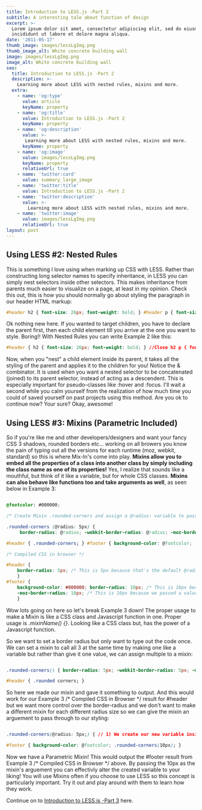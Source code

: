 ```yaml
---
title: Introduction to LESS.js -Part 2
subtitle: A interesting tale about function of design
excerpt: >-
  Lorem ipsum dolor sit amet, consectetur adipiscing elit, sed do eiusmod tempor
  incididunt ut labore et dolore magna aliqua.
date: '2011-05-17'
thumb_image: images/lessLgImg.png
thumb_image_alt: White concrete building wall
image: images/lessLgImg.png
image_alt: White concrete building wall
seo:
  title: Introduction to LESS.js -Part 2
  description: >-
    Learning more about LESS with nested rules, mixins and more.
  extra:
    - name: 'og:type'
      value: article
      keyName: property
    - name: 'og:title'
      value: Introduction to LESS.js -Part 2
      keyName: property
    - name: 'og:description'
      value: >-
       Learning more about LESS with nested rules, mixins and more.
      keyName: property
    - name: 'og:image'
      value: images/lessLgImg.png
      keyName: property
      relativeUrl: true
    - name: 'twitter:card'
      value: summary_large_image
    - name: 'twitter:title'
      value: Introduction to LESS.js -Part 2
    - name: 'twitter:description'
      value: >-
        Learning more about LESS with nested rules, mixins and more.
    - name: 'twitter:image'
      value: images/lessLgImg.png
      relativeUrl: true
layout: post
---
```


## Using LESS #2: Nested Rules

This is something I love using when marking up CSS with LESS. Rather than constructing long selector names to specify inheritance, in LESS you can simply nest selectors inside other selectors. This makes inheritance from parents much easier to visualize on a page, at least in my opinion. Check this out, this is how you should normally go about styling the paragraph in our header HTML markup:

```css
#header h2 { font-size: 26px; font-weight: bold; } #header p { font-size: 12px; color: #FFFFFF; } #header p a { text-decoration: none; } #header p a:hover { border-width: 1px; }
```

Ok nothing new here. If you wanted to target children, you have to declare the parent first, then each child element till you arrive at the one you want to style. Boring!! With Nested Rules you can write Example 2 like this:

```css
#header { h2 { font-size: 26px; font-weight: bold; } //Close h2 p { font-size: 12px; color: @color; a { text-decoration: none; &amp;:hover { border-width: 1px } //Close :hover } //Close a } //Close p } //Close  header
```

Now, when you "nest" a child element inside its parent, it takes all the styling of the parent and applies it to the children for you! Notice the & combinator. It is used when you want a nested selector to be concatenated (joined) to its parent selector, instead of acting as a descendent. This is especially important for pseudo-classes like :hover and :focus. I'll wait a second while you calm yourself from the realization of how much time you could of saved yourself on past projects using this method. Are you ok to continue now? Your sure? Okay, awesome!

## Using LESS #3: Mixins (Parametric Included)

So if you're like me and other developers/designers and want your fancy CSS 3 shadows, rounded borders etc... working on all browers you know the pain of typing out all the versions for each runtime (moz, webkit, standard) so this is where Mix-In's come into play. **Mixins allow you to embed all the properties of a class into another class by simply including the class name as one of its properties!** Yes, I realize that sounds like a mouthful, but think of it like a variable, but for whole CSS classes. **Mixins can also behave like functions too and take arguments as well**, as seen below in Example 3:

```css // LESS

@footcolor: #000000;

/* Create Mixin .rounded-corners and assign a @radius: variable to pass through */

.rounded-corners (@radius: 5px) {
     border-radius: @radius; -webkit-border-radius: @radius; -moz-border-radius: @radius; }

#header { .rounded-corners; } #footer { background-color: @footcolor; .rounded-corners(10px); }

/* Compiled CSS in browser */

#header { 
    border-radius: 5px; /* This is 5px because that's the default @radius value we set */ -webkit-border-radius: 5px; /* This is 5px because that's the default @radius value we set */ -moz-border-radius: 5px; /* This is 5px because that's the default @radius value we set */ 
    } 
#footer { 
    background-color: #000000; border-radius: 10px; /* This is 10px because we passed a value of 10px */ -webkit-border-radius: 10px; /* This is 10px because we passed a value of 10px */ 
    -moz-border-radius: 10px; /* This is 10px because we passed a value of 10px */ 
    }
```

Wow lots going on here so let's break Example 3 down! The proper usage to make a Mixin is like a CSS class and Javascript function in one. Proper usage is _.mixinName() {}_. Looking like a CSS class but, has the power of a Javascript function.

So we want to set a border radius but only want to type out the code once. We can set a mixin to call all 3 at the same time by making one like a variable but rather than give it one value, we can assign multiple to a mixin:

```css //LESS

.rounded-corners() { border-radius: 5px; -webkit-border-radius: 5px; -moz-border-radius: 5px; }

#header { .rounded corners; }
```

So here we made our mixin and gave it something to output. And this would work for our Example 3 /\* Compiled CSS in Browser \*/ result for #header but we want more control over the border-radius and we don't want to make a different mixin for each different radius size so we can give the mixin an arguement to pass through to our styling:

```css //LESS

.rounded-corners(@radius: 5px;) { // 1) We create our new variable inside the Mixin border-radius: @radius; // 2) We then Add the Variable where it needs to appear to affect the styling -webkit-border-radius: @radius; -moz-border-raidus: @radius; }

#footer { background-color: @footcolor; .rounded-corners(10px); }
```

Now we have a Parametric Mixin! This would output the #footer result from Example 3 /\* Compiled CSS in Browser \*/ above. By passing the 10px as the mixin's arguement you can effectivly alter the created variable to your liking! You will use Mixins often if you choose to use LESS so this concept is particularly important. Try it out and play around with them to learn how they work.

Continue on to [Introduction to LESS.js -Part 3](/introduction-to-less-js-part-3/) here.
